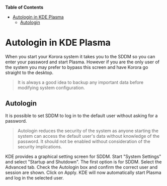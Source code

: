 

**Table of Contents**  

- [Autologin in KDE Plasma](#autologin-in-kde-plasma)
  - [Autologin](#autologin)



# Autologin in KDE Plasma

When you start your Korora system it takes you to the SDDM so you can enter your password and start Plasma. However if you are the only user of the system you may prefer to bypass this screen and have Korora go straight to the desktop.

>It is always a good idea to backup any important data before modifying system configuration.

## Autologin

It is possible to set SDDM to log in to the default user without asking for a password.

>Autologin reduces the security of the system as anyone starting the system can access the default user's data without knowledge of the password. It should not be enabled without consideration of the security implications.

KDE provides a graphical setting screen for SDDM. Start "System Settings" and select "Startup and Shutdown". The first option is for SDDM. Select the Advanced tab. Check the Autologin box and confirm the correct user and session are shown. Click on Apply. KDE will now automatically start Plasma and log in the selected user.
